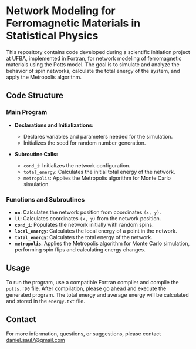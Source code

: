 # Network Modeling for Ferromagnetic Materials in Statistical Physics

This repository contains code developed during a scientific initiation project at UFBA, implemented in Fortran, for network modeling of ferromagnetic materials using the Potts model. The goal is to simulate and analyze the behavior of spin networks, calculate the total energy of the system, and apply the Metropolis algorithm.

## Code Structure

### Main Program
- **Declarations and Initializations:**
  - Declares variables and parameters needed for the simulation.
  - Initializes the seed for random number generation.

- **Subroutine Calls:**
  - `cond_i`: Initializes the network configuration.
  - `total_energy`: Calculates the initial total energy of the network.
  - `metropolis`: Applies the Metropolis algorithm for Monte Carlo simulation.

### Functions and Subroutines
- **`nn`**: Calculates the network position from coordinates `(x, y)`.
- **`ll`**: Calculates coordinates `(x, y)` from the network position.
- **`cond_i`**: Populates the network initially with random spins.
- **`local_energy`**: Calculates the local energy of a point in the network.
- **`total_energy`**: Calculates the total energy of the network.
- **`metropolis`**: Applies the Metropolis algorithm for Monte Carlo simulation, performing spin flips and calculating energy changes.

## Usage

To run the program, use a compatible Fortran compiler and compile the `potts.f90` file. After compilation, please go ahead and execute the generated program. The total energy and average energy will be calculated and stored in the `energy.txt` file.

## Contact

For more information, questions, or suggestions, please contact daniel.saul7@gmail.com

